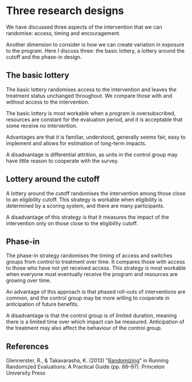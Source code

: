 # Three research designs

We have discussed three aspects of the intervention that we can randomise: access, timing and encouragement.

Another dimension to consider is how we can create variation in exposure to the program. Here I discuss three: the basic lottery, a lottery around the cutoff and the phase-in design.

## The basic lottery

The basic lottery randomises access to the intervention and leaves the treatment status unchanged throughout. We compare those with and without access to the intervention.

The basic lottery is most workable when a program is oversubscribed, resources are constant for the evaluation period, and it is acceptable that some receive no intervention.

Advantages are that it is familiar, understood, generally seems fair, easy to implement and allows for estimation of long-term impacts.

A disadvantage is differential attrition, as units in the control group may have little reason to cooperate with the survey.

## Lottery around the cutoff

A lottery around the cutoff randomises the intervention among those close to an eligibility cutoff. This strategy is workable when eligibility is determined by a scoring system, and there are many participants.

A disadvantage of this strategy is that it measures the impact of the intervention only on those close to the eligibility cutoff.

## Phase-in

The phase-in strategy randomises the timing of access and switches groups from control to treatment over time. It compares those with access to those who have not yet received access. This strategy is most workable when everyone must eventually receive the program and resources are growing over time.

An advantage of this approach is that phased roll-outs of interventions are common, and the control group may be more willing to cooperate in anticipation of future benefits.

A disadvantage is that the control group is of limited duration, meaning there is a limited time over which impact can be measured. Anticipation of the treatment may also affect the behaviour of the control group.

## References

Glennerster, R., & Takavarasha, K. (2013) "[Randomizing](https://doi-org.ezproxy.lib.uts.edu.au/10.2307/j.ctt4cgd52.8)" in Running Randomized Evaluations: A Practical Guide (pp. 66–97). Princeton University Press
